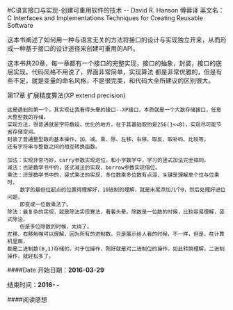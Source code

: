 #C语言接口与实现-创建可重用软件的技术 -- David R. Hanson 傅蓉译
英文名：C Interfaces and Implementations Techniques for Creating Reusable Software

这本书阐述了如何用一种与语言无关的方法将接口的设计与实现独立开来，从而形成一种基于接口的设计途径来创建可重用的API。

这本书共20章，每一章都有一个接口的完整实现，接口的抽象，封装，接口的底层实现。代码风格不用说了，界面非常简单，实现算法
都是非常优雅的，但是有些不足，就是变量的命名风格，不是很完美，和代码大全所建议的区别很大。

第17章 扩展精度算法(XP extend precision)

	这是遇到的第一个，其实现让我看得头晕的接口--XP接口，本质就是一个大数存储接口，任意大整型数的存储。
	实现方法，很普通就是字符数组，优化的地方，在于其基础取的是256(1<<8)，实现尽可能节省存储空间。
	封装了普通整型数的基本操作，加、减、乘、除、左移、右移、取反、取补码、比较等。
	还有字符串与整数之间的相互转换函数。
	
	加法：实现非常巧妙，carry参数实现进位，和小学数学中，学习的竖式加法完全相同。
	减法：也是数学书中的，竖式减法的实现，borrow参数实现借位。
	乘法：还是数学书中的，竖式乘法的实现，多位数乘多位数有点混，关键是理解单个位与位乘时，
		数字的最低位起点的位置得理解好，10进制的理解，就是末尾添加几个0，然后处理好进位问题，
		即变成一位数乘法了。
	除法：最复杂的实现，就是除法实现算法，看着头晕。除数是一位数的时候，比较容易理解，竖式除法，
		但是多位除数的时候，太绕了。
	左移、右移勉强可以理解，因为所有的进制数，只是展示给人看的时候，不一样，但是，在计算机里面，
	都是二进制数(0,1)存储的，对于位操作，刚好就是对二进制位的操作，如此转换理解，二进制操作，就轻松多了。


####Date
开始日期：**2016-03-29**

结束时间：**2016- -**

####阅读感想
